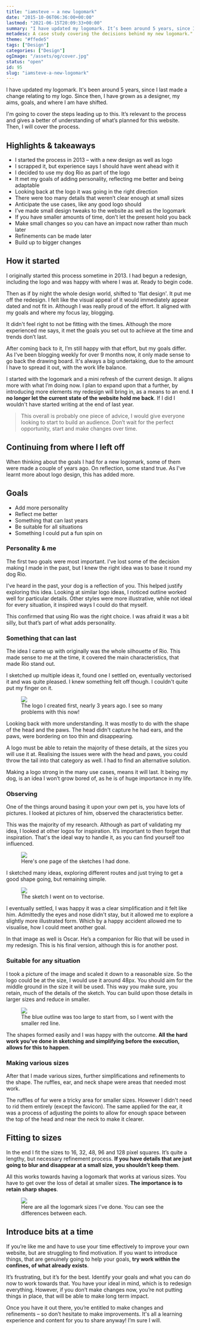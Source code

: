 ```yaml
---
title: "iamsteve – a new logomark"
date: "2015-10-06T06:36:00+00:00"
lastmod: "2021-06-15T20:09:33+00:00"
summary: "I have updated my logomark. It’s been around 5 years, since I last made a change relating to my logo. Since then, I have grown as a designer, my aims, goals, and where I am have shifted. I’m going to cover the steps leading up to this. It’s relevant to the process and gives a better of understanding of what’s planned for this website. Then, I will cover the process."
metadesc: A case study covering the decisions behind my new logomark."
theme: "#ffede5"
tags: ["Design"]
categories: ["Design"]
ogImage: "/assets/og/cover.jpg"
status: "open"
id: 95
slug: "iamsteve-a-new-logomark"
---
```


I have updated my logomark. It's been around 5 years, since I last made a change relating to my logo. Since then, I have grown as a designer, my aims, goals, and where I am have shifted. 

I'm going to cover the steps leading up to this. It’s relevant to the process and gives a better of understanding of what’s planned for this website. Then, I will cover the process.

## Highlights & takeaways
- I started the process in 2013 – with a new design as well as logo
- I scrapped it, but experience says I should have went ahead with it
- I decided to use my dog Rio as part of the logo
- It met my goals of adding personality, reflecting me better and being adaptable
- Looking back at the logo it was going in the right direction 
- There were too many details that weren’t clear enough at small sizes
- Anticipate the use cases, like any good logo should
- I’ve made small design tweaks to the website as well as the logomark
- If you have smaller amounts of time, don’t let the present hold you back
- Make small changes so you can have an impact now rather than much later
- Refinements can be made later
- Build up to bigger changes

## How it started
I originally started this process sometime in 2013. I had begun a redesign, including the logo and was happy with where I was at. Ready to begin code.

Then as if by night the whole design world, shifted to 'flat design'. It put me off the redesign. I felt like the visual appeal of it would immediately appear dated and not fit in. Although I was really proud of the effort. It aligned with my goals and where my focus lay, blogging.

It didn't feel right to not be fitting with the times. Although the more experienced me says, it met the goals you set out to achieve at the time and trends don’t last.

After coming back to it, I’m still happy with that effort, but my goals differ. As I've been blogging weekly for over 9 months now, it only made sense to go back the drawing board. It's always a big undertaking, due to the amount I have to spread it out, with the work life balance.

I started with the logomark and a mini refresh of the current design. It aligns more with what I’m doing now. I plan to expand upon that a further, by introducing more elements my redesign will bring in, as a means to an end. **I no longer let the current state of the website hold me back**. If I did I wouldn't have started writing at the end of last year.

> This overall is probably one piece of advice, I would give everyone looking to start to build an audience. Don’t wait for the perfect opportunity, start and make changes over time.

## Continuing from where I left off
When thinking about the goals I had for a new logomark, some of them were made a couple of years ago. On reflection, some stand true. As I've learnt more about logo design, this has added more.

## Goals
- Add more personality
- Reflect me better
- Something that can last years
- Be suitable for all situations
- Something I could put a fun spin on

### Personality & me
The first two goals were most important. I've lost some of the decision making I made in the past, but I knew the right idea was to base it round my dog Rio. 

I've heard in the past, your dog is a reflection of you. This helped justify exploring this idea. Looking at similar logo ideas, I noticed outline worked well for particular details. Other styles were more illustrative, while not ideal for every situation, it inspired ways I could do that myself.

This confirmed that using Rio was the right choice. I was afraid it was a bit silly, but that’s part of what adds personality.

### Something that can last
The idea I came up with originally was the whole silhouette of Rio. This made sense to me at the time, it covered the main characteristics, that made Rio stand out.

I sketched up multiple ideas it, found one I settled on, eventually vectorised it and was quite pleased. I knew something felt off though. I couldn't quite put my finger on it.

<figure>
<Image src="/static/images/blog/iamsteve_logo_old.png" width={738} height={492} />
<figcaption>The logo I created first, nearly 3 years ago. I see so many problems with this now!</figcaption>
</figure>

Looking back with more understanding. It was mostly to do with the shape of the head and the paws. The head didn't capture he had ears, and the paws, were bordering on too thin and disappearing.

A logo must be able to retain the majority of these details, at the sizes you will use it at. Realising the issues were with the head and paws, you could throw the tail into that category as well. I had to find an alternative solution.

Making a logo strong in the many use cases, means it will last. It being my dog, is an idea I won’t grow bored of, as he is of huge importance in my life.

### Observing
One of the things around basing it upon your own pet is, you have lots of pictures. I looked at pictures of him, observed the characteristics better.

This was the majority of my research. Although as part of validating my idea, I looked at other logos for inspiration. It’s important to then forget that inspiration. That's the ideal way to handle it, as you can find yourself too influenced.

<figure>
<Image src="/static/images/blog/iamsteve-sketches-resized.jpg" width={738} height={492} />
<figcaption>
Here's one page of the sketches I had done.
</figcaption>
</figure>

I sketched many ideas, exploring different routes and just trying to get a good shape going, but remaining simple.

<figure>
<Image src="/static/images/blog/iamsteve-final-sketch.jpg" width={738} height={492} />
<figcaption>
The sketch I went on to vectorise.
</figcaption>
</figure>

I eventually settled, I was happy it was a clear simplification and it felt like him. Admittedly the eyes and nose didn't stay, but it allowed me to explore a slightly more illustrated form. Which by a happy accident allowed me to visualise, how I could meet another goal.

In that image as well is Oscar. He’s a companion for Rio that will be used in my redesign. This is his final version, although this is for another post.

### Suitable for any situation
I took a picture of the image and scaled it down to a reasonable size. So the logo could be at the size, I would use it around 48px. You should aim for the middle ground in the size it will be used. This way you make sure, you retain, much of the details of the sketch. You can build upon those details in larger sizes and reduce in smaller.

<figure>
<Image src="/static/images/blog/iamsteve-initial-logo.png" width={738} height={492} />
<figcaption>
The blue outline was too large to start from, so I went with the smaller red line.
</figcaption>
</figure>

The shapes formed easily and I was happy with the outcome. **All the hard work you've done in sketching and simplifying before the execution, allows for this to happen**.

### Making various sizes
After that I made various sizes, further simplifications and refinements to the shape. The ruffles, ear, and neck shape were areas that needed most work.

The ruffles of fur were a tricky area for smaller sizes. However I didn't need to rid them entirely (except the favicon). The same applied for the ear, it was a process of adjusting the points to allow for enough space between the top of the head and near the neck to make it clearer.

## Fitting to sizes
In the end I fit the sizes to 16, 32, 48, 96 and 128 pixel squares. It’s quite a lengthy, but necessary refinement process. **If you have details that are just going to blur and disappear at a small size, you shouldn’t keep them**.

All this works towards having a logomark that works at various sizes. You have to get over the loss of detail at smaller sizes. **The importance is to retain sharp shapes**.

<figure>
<Image src="/static/images/blog/iamsteve-logo-versions.png" width={738} height={492} />
<figcaption>
Here are all the logomark sizes I've done. You can see the differences between each.
</figcaption>
</figure>

## Introduce bits at a time
If you’re like me and have to use your time effectively to improve your own website, but are struggling to find motivation. If you want to introduce things, that are genuinely going to help your goals, **try work within the confines, of what already exists**.

It’s frustrating, but it’s for the best. Identify your goals and what you can do now to work towards that. You have your ideal in mind, which is to redesign everything. However, if you don’t make changes now, you’re not putting things in place, that will be able to make long term impact.

Once you have it out there, you’re entitled to make changes and refinements – so don’t hesitate to make improvements. It's all a learning experience and content for you to share anyway! I’m sure I will.
